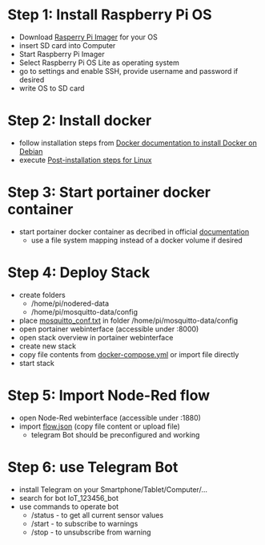 # Step 1: Install Raspberry Pi OS
- Download [Rasperry Pi Imager](https://www.raspberrypi.com/software/) for your OS
- insert SD card into Computer
- Start Raspberry Pi Imager
- Select Raspberry Pi OS Lite as operating system
- go to settings and enable SSH, provide username and password if desired
- write OS to SD card

# Step 2: Install docker
- follow installation steps from [Docker documentation to install Docker on Debian](https://docs.docker.com/engine/install/debian/)
- execute [Post-installation steps for Linux](https://docs.docker.com/engine/install/linux-postinstall/)

# Step 3: Start portainer docker container
- start portainer docker container as decribed in official [documentation](https://docs.portainer.io/v/ce-2.9/start/install/server/docker/linux)
  - use a file system mapping instead of a docker volume if desired

# Step 4: Deploy Stack
- create folders
  - /home/pi/nodered-data
  - /home/pi/mosquitto-data/config
- place [mosquitto_conf.txt](https://github.com/hschaeufler/iot-app/blob/master/raspi/mosquitto_conf.txt) in folder /home/pi/mosquitto-data/config
- open portainer webinterface (accessible under <your-raspberry-pi-ip>:8000)
- open stack overview in portainer webinterface
- create new stack
- copy file contents from [docker-compose.yml](https://github.com/hschaeufler/iot-app/blob/master/raspi/docker-compose.yml) or import file directly
- start stack

# Step 5: Import Node-Red flow
- open Node-Red webinterface (accessible under <your-raspberry-pi-ip>:1880)
- import [flow.json](https://github.com/hschaeufler/iot-app/blob/master/raspi/flow.json) (copy file content or upload file)
  - telegram Bot should be preconfigured and working

# Step 6: use Telegram Bot
- install Telegram on your Smartphone/Tablet/Computer/...
- search for bot IoT_123456_bot
- use commands to operate bot
  - /status - to get all current sensor values
  - /start - to subscribe to warnings
  - /stop - to unsubscribe from warning